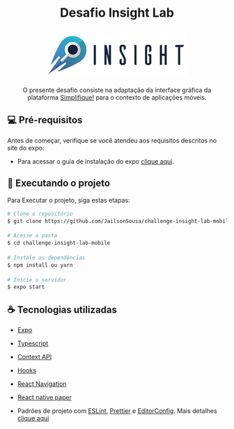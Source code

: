 <h1 align="center">Desafio Insight Lab</h1>

<h2 align="center">
  <img src="https://github.com/JailsonSousa/challenge-insight-lab/blob/main/LogoInsightColor.png" alt="Logotipo Insight Lab"/>
</h2>

<p align="center">
 O presente desafio consiste na adaptação da interface gráfica da plataforma <a href="http://www.simplifique.gov.br/" target="_blank">Simplifique!</a> para o contexto de aplicações móveis.
</p>

## 💻 Pré-requisitos

Antes de começar, verifique se você atendeu aos requisitos descritos no site do expo:

- Para acessar o guia de instalação do expo [clique aqui](https://docs.expo.io/get-started/installation/).

## 🚀 Executando o projeto <challenge-insight-lab>

Para Executar o projeto, siga estas etapas:

```bash
# Clone o repositório
$ git clone https://github.com/JailsonSousa/challenge-insight-lab-mobile.git

# Acesse a pasta
$ cd challenge-insight-lab-mobile

# Instale as dependências
$ npm install ou yarn

# Inicie o servidor
$ expo start

```

## ☕ Tecnologias utilizadas

- [Expo](https://expo.io/)
- [Typescript](https://www.typescriptlang.org/)
- [Context API](https://pt-br.reactjs.org/docs/context.html)
- [Hooks](https://pt-br.reactjs.org/docs/hooks-intro.html)
- [React Navigation](https://reactnavigation.org/)
- [React native paper](https://callstack.github.io/react-native-paper/index.html)

- Padrões de projeto com [ESLint](https://eslint.org/), [Prettier](https://prettier.io/) e [EditorConfig](https://editorconfig.org/). Mais detalhes [clique aqui](https://www.notion.so/Padr-es-de-projeto-com-ESLint-Prettier-e-EditorConfig-0b57b47a24724c859c0cf226aa0cc3a7)
